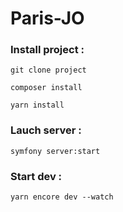 # Paris-JO

### Install project :
`git clone project`

`composer install`

`yarn install`

### Lauch server :
`symfony server:start`

### Start dev :
`yarn encore dev --watch` 